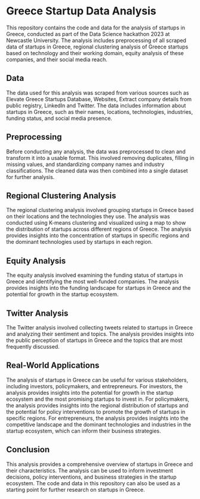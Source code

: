 # Greece Startup Data Analysis
This repository contains the code and data for the analysis of startups in Greece, conducted as part of the Data Science hackathon 2023 at Newcastle University. The analysis includes preprocessing of all scraped data of startups in Greece, regional clustering analysis of Greece startups based on technology and their working domain, equity analysis of these companies, and their social media reach.

## Data
The data used for this analysis was scraped from various sources such as Elevate Greece Startups Database​, Websites, Extract company details from public registry, LinkedIn and Twitter. The data includes information about startups in Greece, such as their names, locations, technologies, industries, funding status, and social media presence.

## Preprocessing
Before conducting any analysis, the data was preprocessed to clean and transform it into a usable format. This involved removing duplicates, filling in missing values, and standardizing company names and industry classifications. The cleaned data was then combined into a single dataset for further analysis.

## Regional Clustering Analysis
The regional clustering analysis involved grouping startups in Greece based on their locations and the technologies they use. The analysis was conducted using K-means clustering and visualized using a map to show the distribution of startups across different regions of Greece. The analysis provides insights into the concentration of startups in specific regions and the dominant technologies used by startups in each region.

## Equity Analysis
The equity analysis involved examining the funding status of startups in Greece and identifying the most well-funded companies. The analysis provides insights into the funding landscape for startups in Greece and the potential for growth in the startup ecosystem.

## Twitter Analysis
The Twitter analysis involved collecting tweets related to startups in Greece and analyzing their sentiment and topics. The analysis provides insights into the public perception of startups in Greece and the topics that are most frequently discussed.

## Real-World Applications
The analysis of startups in Greece can be useful for various stakeholders, including investors, policymakers, and entrepreneurs. For investors, the analysis provides insights into the potential for growth in the startup ecosystem and the most promising startups to invest in. For policymakers, the analysis provides insights into the regional distribution of startups and the potential for policy interventions to promote the growth of startups in specific regions. For entrepreneurs, the analysis provides insights into the competitive landscape and the dominant technologies and industries in the startup ecosystem, which can inform their business strategies.

## Conclusion
This analysis provides a comprehensive overview of startups in Greece and their characteristics. The analysis can be used to inform investment decisions, policy interventions, and business strategies in the startup ecosystem. The code and data in this repository can also be used as a starting point for further research on startups in Greece.